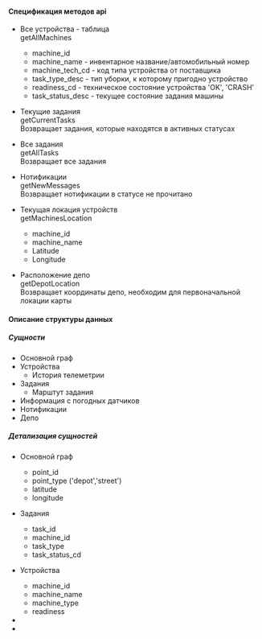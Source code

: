 #### Спецификация методов api


* Все устройства - таблица\
getAllMachines
    * machine_id
    * machine_name - инвентарное название/автомобильный номер
    * machine_tech_cd - код типа устройства от поставщика 
    * task_type_desc - тип уборки, к которому пригодно устройство
    * readiness_cd - техническое состояние устройства 'OK', 'CRASH'
    * task_status_desc - текущее состояние задания машины 

* Текущие задания\
getCurrentTasks \
Возвращает задания, которые находятся в активных статусах

* Все задания\
getAllTasks\
Возвращает все задания

* Нотификации\
getNewMessages\
Возвращает нотификации в статусе не прочитано
 

* Текущая локация устройств\
getMachinesLocation 
    * machine_id
    * machine_name
    * Latitude
    * Longitude 
    


* Расположение депо\
getDepotLocation\
Возвращает координаты депо, необходим для первоначальной локации карты




#### Описание структуры данных

##### Сущности
* Основной граф
* Устройства
    * История телеметрии 
* Задания
    * Марштут задания
* Информация с погодных датчиков
* Нотификации
* Депо

##### Детализация сущностей
* Основной граф
    * point_id
    * point_type ('depot','street')
    * latitude
    * longitude

* Задания
    * task_id
    * machine_id
    * task_type
    * task_status_cd
    
* Устройства
    * machine_id
    * machine_name
    * machine_type
    * readiness 
 
 *
 *